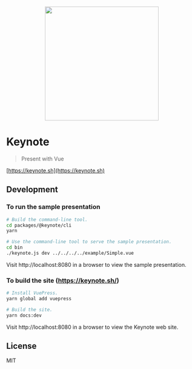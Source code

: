 <div class="text-xs-center" align="center" style="margin: 20px">
  <img src="https://github.com/znck/keynote/raw/master/docs/.vuepress/public/hero.png" height="300">
</div>

# Keynote

> Present with Vue

[https://keynote.sh](https://keynote.sh)

## Development

### To run the sample presentation

```bash
# Build the command-line tool.
cd packages/@keynote/cli 
yarn

# Use the command-line tool to serve the sample presentation.
cd bin
./keynote.js dev ../../../../example/Simple.vue
```

Visit http://localhost:8080 in a browser to view the sample presentation.

### To build the site (https://keynote.sh/)

```bash
# Install VuePress.
yarn global add vuepress

# Build the site.
yarn docs:dev
```

Visit http://localhost:8080 in a browser to view the Keynote web site.

## License

MIT
